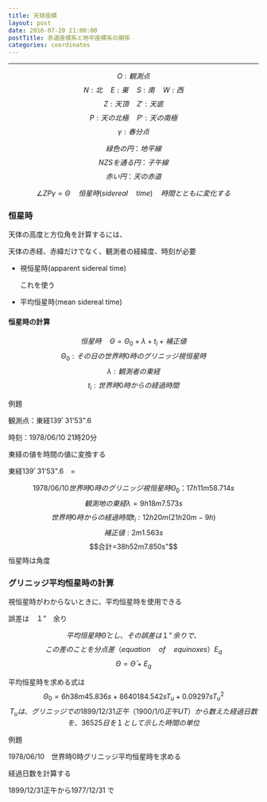 ```yaml
---
title: 天球座標
layout: post
date: 2016-07-20 21:00:00
postTitle: 赤道座標系と地平座標系の関係
categories: coordinates
---
```


-------

<div id="canvas1"></div>

$$O:観測点$$
$$N:北 \quad E:東 \quad S:南 \quad W:西$$
$$Z:天頂 \quad Z':天底$$
$$P:天の北極 \quad P':天の南極$$
$$\gamma : 春分点$$

$$緑色の円：地平線$$
$$NZSを通る円：子午線$$
$$赤い円：天の赤道$$

$$\angle{ZP\gamma}=\Theta \quad 恒星時(sidereal \quad time)\quad 時間とともに変化する$$
 
### 恒星時

天体の高度と方位角を計算するには、

天体の赤経、赤緯だけでなく、観測者の経緯度、時刻が必要

+ 視恒星時(apparent sidereal time) 
  
  これを使う

+ 平均恒星時(mean sidereal time)

#### 恒星時の計算

$$恒星時 \quad \Theta = \Theta_{0} + \lambda + t_{i} + 補正値$$
$$\Theta_{0}:その日の世界時0時のグリニッジ視恒星時$$
$$\lambda:観測者の東経$$
$$t_{i}:世界時0時からの経過時間$$

例題

観測点：東経139ﾟ31'53".6

時刻：1978/06/10 21時20分

東経の値を時間の値に変換する

東経139ﾟ31'53".6　= <span id="AU01"></span>

$$1978/06/10　世界時0時のグリニッジ視恒星時\Theta_{0}：17h 11m 58.714s$$
$$観測地の東経\lambda = 9h 18m 7.573s$$
$$世界時0時からの経過時間t_{i}:12h20m(21h20m-9h)$$
$$補正値:2m1.563s$$
$$合計=38h52m7.850s"$$
恒星時は角度
<div id="sidereal"></div>

### グリニッジ平均恒星時の計算

視恒星時がわからないときに、平均恒星時を使用できる

誤差は　１”　余り

$$平均恒星時 \bar{\Theta} とし、その誤差は１”余りで、$$
$$この差のことを分点差（equation \quad of \quad equinoxes）E_{q}$$
$$\Theta = \bar\Theta + E_{q}$$

平均恒星時を求める式は
$$\Theta_{0} = 6h38m45.836s + 8640184.542sT_{u} + 0.09297sT_{u}^{2}$$
$$T_{u}は、グリニッジでの1899/12/31正午（1900/1/0正午UT）から数えた経過日数を、
36525日を１として示した時間の単位$$

例題

1978/06/10　世界時0時グリニッジ平均恒星時を求める

経過日数を計算する

1899/12/31正午から1977/12/31 で





<script src="//code.jquery.com/jquery-1.11.3.js"></script>
<script src="{{site.url}}/js/three.js"></script>
<script src="{{site.url}}/js/celestial-calc.js"></script>
<script src="https://dl.dropboxusercontent.com/u/3587259/Code/Threejs/OrbitControls.js"></script>
<script type="text/javascript" src="http://cdn.mathjax.org/mathjax/latest/MathJax.js?config=TeX-AMS-MML_SVG"></script>
<script src="https://cdn.rawgit.com/google/code-prettify/master/loader/run_prettify.js?skin=sons-of-obsidian"></script>
<script type="text/javascript">
var $window = $(window)
  // make code pretty
  $('pre').addClass('prettyprint');
  $('pre').css({"background":"#111",
                 "font-size":"1.05em",
                    "border":"0px"}
                );
  $('code').css({"font-size":"1.05em","color":"#f00"});
  $('canvas').css({"background":"#fff"});

var height = 500,
    width  = 700;
var pi2 = Math.PI * 2;
var pi = Math.PI;
var aDegree = Math.PI / 180;
var decStep = Math.PI / 18;

// 
var proc1 = function(){

  // variables
  var sphereRadius = 200,
      earthRadius = 3;

  // シーン追加
  var scene = new THREE.Scene();
  
  // カメラを追加
  var camera = new THREE.OrthographicCamera(  width / - 2, width / 2, height / 2, height / - 2, 1, 10000 );
  camera.position.y = -1000;

  // ライト追加
  var ambLight = new THREE.AmbientLight(0xffff00, 1.0);
  scene.add(ambLight);

  // renderer 追加
  var renderer = new THREE.WebGLRenderer();
  renderer.setSize( width, height );
  document.getElementById("canvas1").appendChild( renderer.domElement );

  // control追加
  controls = new THREE.OrbitControls(camera, renderer.domElement);
  
  // オブジェクト追加
  var group = new THREE.Group();
  
  // Celestial Sphere
  var geometry = new THREE.SphereGeometry( sphereRadius, 32, 32 );
  var material = new THREE.MeshLambertMaterial( {
    color: 0xffff00,
    transparent: true,
    opacity: 0.3
  } );
  var sphere = new THREE.Mesh( geometry, material );
  group.add( sphere );

  // Earth
  geometry = new THREE.SphereGeometry( earthRadius, 32, 32 );
  material = new THREE.MeshLambertMaterial( {
    color: 0x00ff00,
    transparent: false,
    opacity: 0.8
  } );
  var earth = new THREE.Mesh( geometry, material );
  group.add( earth );

  // 東西南北
  var pointMaterial = new THREE.MeshLambertMaterial( {
    color: 0xffffff
  } );
  var news = [];
  for (var i = 0; i < 4; i++) {

    news[i] = new THREE.SphereGeometry( 4, 32, 32 );

    var theta = i*pi/2;
    var r = (sphereRadius) * Math.cos( theta );
    var z = (sphereRadius) * Math.sin( theta );
    var x = (sphereRadius) * Math.cos( theta )
 
    var pointMesh = new THREE.Mesh( news[i], pointMaterial );
    pointMesh.position.set(x, 0, z) ; 
    group.add(pointMesh);

  };

  // Zenith , nadir
  var zenith = [];
  for (var i = 0; i < 2; i++) {

    zenith[i] = new THREE.SphereGeometry( 4, 32, 32 );

    var theta = pi/2 - i*pi;
    var r = (sphereRadius) * Math.cos( theta );
    var y = (sphereRadius) * Math.sin( theta );
    var x = (sphereRadius) * Math.cos( theta )
 
    var pointMesh = new THREE.Mesh( zenith[i], pointMaterial );
    pointMesh.position.set(0, y, 0) ; 
    group.add(pointMesh);

  };
  // North pole, souith pole
  var poles = [];
  for (var i = 0; i < 2; i++) {

    poles[i] = new THREE.SphereGeometry( 4, 32, 32 );

    var theta = aDegree*145 - i*pi;
    var y = (sphereRadius) * Math.sin( theta );
    var x = (sphereRadius) * Math.cos( theta )

    var pointMesh = new THREE.Mesh( poles[i], pointMaterial );
    pointMesh.position.set(x, y, 0) ; 
    group.add(pointMesh);

  };

  // 春分点

  var gamma = new THREE.SphereGeometry( 4, 32, 32 );

  var pointMesh = new THREE.Mesh( gamma, pointMaterial );
  var h = aDegree * 27;
  var A = aDegree * -60;
  var x = sphereRadius * Math.cos(h)*Math.cos(A);
  var z = sphereRadius * -Math.cos(h)*Math.sin(A);
  var y = sphereRadius * Math.sin(h);

  pointMesh.position.set(x, y, z);
  
  group.add(pointMesh);


  // ********* 地平線 ***********
  material = new THREE.MeshLambertMaterial( {
    color: 0x00ff00
  } );

  var horison = new THREE.Geometry();
    
  var theta = 0;
  var r = sphereRadius * Math.cos(theta);
  var y = sphereRadius * Math.sin(theta); 

  for (var j=0; j<=pi2; j+=aDegree){
      var x = r*Math.cos(j);
      var z = r*Math.sin(j);

      horison.vertices.push(
        new THREE.Vector3( x, y, z )
      );
  };
  var horisonLine = new THREE.Line( horison, material );
  group.add( horisonLine );

  // ******* 天の赤道 ********
  var equator = new THREE.Geometry();
    
  var theta = 0;
  var r = sphereRadius * Math.cos(theta);
  var y = sphereRadius * Math.sin(theta); 

  for (var j=0; j<=pi2; j+=aDegree){
      var x = r*Math.cos(j);
      var z = r*Math.sin(j);

      equator.vertices.push(
        new THREE.Vector3( x, y, z )
      );
  };

  for (var i = 0; i < 1; i++) {
    var color = 0xff0000;
    material = new THREE.MeshLambertMaterial( {
      color: color
    } );
    var equatorLine = new THREE.Line( equator, material );
    equatorLine.rotation.z = aDegree*45;
    group.add( equatorLine );
  };

  // ******** 子午線 *******
  meridian = new THREE.Geometry();
    
  var theta = 0;
  var r = sphereRadius;
  var y = sphereRadius * Math.sin(theta); 

  for (var j=0; j<pi2; j+=aDegree){
      var x = r*Math.cos(j);
      var y = r*Math.sin(j);
      meridian.vertices.push(
        new THREE.Vector3( x, y, 0 )
      );
  };

  var color = 0xffffff;
  material = new THREE.MeshLambertMaterial( {
      color: color
  } );
  var line = new THREE.Line( meridian, material );
  //line.rotation.y = i * pi2 / 4;
  group.add( line );

  // ******** 春分点線 *******
  var equinox = new THREE.Geometry();
    
  var theta = 0;
  var r = sphereRadius;
  var y = sphereRadius * Math.sin(theta); 

  for (var j=aDegree*60; j<aDegree*155; j+=aDegree){
      var x = r*Math.cos(j);
      var y = r*Math.sin(j);
      equinox.vertices.push(
        new THREE.Vector3( x, y, 0 )
      );
  };

  var color = 0xffffff;
  material = new THREE.MeshLambertMaterial( {
      color: color
  } );
  var line = new THREE.Line( equinox, material );
  line.rotation.x = aDegree * 45;
  //line.rotation.z = aDegree * 120;
  line.rotation.y = -aDegree * 27;
  group.add( line );

  // 東西南北線
  var lines = [];
  material = new THREE.MeshLambertMaterial( {
      color: 0xffffff
  } );

  for (var i = 0; i < 2; i++) {
    
    var theta = i*pi2/4;

    lines[i] = new THREE.Geometry();
    for (var j = 0; j < 2; j++) {
      var z = (sphereRadius) * Math.sin(theta);
      var x = (sphereRadius) * Math.cos(theta);
      lines[i].vertices.push(new THREE.Vector3( x, 0, z ));
      theta += pi2/2; 
    };

    for (var k = 0; k < 2; k++) {
      var line = new THREE.Line( lines[k], material );
      group.add( line );
    };

  };

  // 天頂　-　天底 line
  lines = [];
  lines[0] = new THREE.Geometry();
  for (var i = 0; i < 2; i++) {
    
    var theta = pi/2 - i*pi;
    var y = (sphereRadius) * Math.sin( theta );

    lines[0].vertices.push(new THREE.Vector3( 0, y, 0 ));
    var line = new THREE.Line( lines[0], material );
    group.add( line );

  };

  // 天の北極　-　天の南極 line
  lines = [];
  lines[0] = new THREE.Geometry();
  for (var i = 0; i < 2; i++) {
    
    var theta = aDegree*145 - i*pi;
    var y = (sphereRadius) * Math.sin( theta );
    var x = (sphereRadius) * Math.cos( theta )

    lines[0].vertices.push(new THREE.Vector3( x, y, 0 ));
    var line = new THREE.Line( lines[0], material );
    group.add( line );

  };


  // 文字
  var loader = new THREE.FontLoader();
  var font;
  loader.load( '{{site.url}}/fonts/helvetiker_regular.typeface.json',   
    function ( response ) {
      font = response;
      
      material = new THREE.MeshPhongMaterial( { color: 0xffffff } );
      // direction
      for (var i = 0; i < 4; i++) {
        
        var text = (i==0)?"N":(i==1)?"W":(i==2)?"S":"E";
        var textGeo = new THREE.TextGeometry( text, {
          font: font,
          size: 15,
          height: 5
        });    
        var textMesh1 = new THREE.Mesh( textGeo, material );
        var theta = i*pi/2;
        var r = (sphereRadius+15) * Math.cos(theta);
        var z = (sphereRadius+15) * Math.sin(theta);
        var x = (sphereRadius+15) * Math.cos(theta)

        textMesh1.position.x = -x; 
        textMesh1.position.y = 0;
        textMesh1.position.z = z;
 
        textMesh1.rotation.y = (i-1) * pi2 / 4 ;
        group.add(textMesh1);
      };

      // Zenith
      for (var i = 0; i < 2; i++) {
        var text = (i==0)?"Z":"Z'";
        var textGeo = new THREE.TextGeometry( text, {
          font: font,
          size: 15,
          height: 5
        });    
        var textMesh2 = new THREE.Mesh( textGeo, material );
        var theta = pi2/4 - i*pi2/2;
        var r = (sphereRadius+15) * Math.cos(theta);
        var y = (sphereRadius+15) * Math.sin(theta);
        var x = (sphereRadius+15) * Math.cos(theta)

        textMesh2.position.x = -x; 
        textMesh2.position.y = y;
        textMesh2.position.z = 0;
 
        //textMesh2.rotation.y = (i-1) * pi2 / 4 ;
        group.add(textMesh2);
      }
     
     //原点
     var text = "O";
     var textGeo = new THREE.TextGeometry( text, {
          font: font,
          size: 15,
          height: 5
      }); 
      var textMesh4 = new THREE.Mesh( textGeo, material );   

      textMesh4.position.set(0,0,0); 
 
      textMesh4.rotation.y =  pi2/3 - pi2/4;
      group.add(textMesh4);

     // poles
      for (var i = 0; i < 2; i++) {
        var text = (i==0)?"P":"P'";
        var textGeo = new THREE.TextGeometry( text, {
          font: font,
          size: 15,
          height: 5
        });    
        var textMesh5 = new THREE.Mesh( textGeo, material );
        var theta = aDegree*145 - i*pi;
        var r = (sphereRadius+15) * Math.cos(theta);
        var y = (sphereRadius+15) * Math.sin(theta);
        var x = (sphereRadius+15) * Math.cos(theta)

        textMesh5.position.x = x; 
        textMesh5.position.y = y;
        textMesh5.position.z = 0;
 
        //textMesh5.rotation.y = (i-1) * pi2 / 4 ;
        group.add(textMesh5);
      }
    
     //春分点
     var text = "r";
     var textGeo = new THREE.TextGeometry( text, {
          font: font,
          size: 15,
          height: 5
      }); 
      var textMesh5 = new THREE.Mesh( textGeo, material );   
      var h = aDegree * 27;
      var A = aDegree * -60;
      var x = (sphereRadius+10) * Math.cos(h)*Math.cos(A);
      var z = (sphereRadius+10) * -Math.cos(h)*Math.sin(A);
      var y = (sphereRadius+10) * Math.sin(h);

      textMesh5.position.set(x,y,z); 
 
      //textMesh5.rotation.y =  aDegree*35;
      group.add(textMesh5);
        
  });

  group.rotation.x = aDegree*110;
  group.rotation.y = -aDegree*45;
  
  scene.add( group );
  
  function render() {
    requestAnimationFrame( render );

    renderer.render( scene, camera );

    controls.update();
  }
  render();
} 

proc1();

// 恒星時の計算

var auH = 139,
    auM = 31,
    auS = 53.6;

var totalS = auH * 240 + 31 * 4 + auS * 0.0666667;
var AUH = Math.floor(totalS / 3600);
var AUM = Math.floor((totalS % 3600) / 60);
var AUS = (totalS % 3600) % 60;

$("#AU01").html(AUH + "h " + AUM + "m " + AUS + "s");    

//世界時0時視恒星時
var theta0 = 17*3600 + 11 * 60 + 58.714;
var lambda = totalS;
var t = 12 * 3600 + 20 * 60;
var fix = t * 0.00273791;

var siderealTime = theta0 + lambda + t + fix;

if (siderealTime >= 86400){
  siderealTime -= 86400;
}
var h = Math.floor(siderealTime / 3600);
var m = Math.floor((siderealTime % 3600) / 60);
var s = (siderealTime % 3600) % 60;

h *= 15; 
m *= 15;
s *= 15;

if (Math.floor(s / 60) > 0 ){
  m += Math.floor(s / 60);
  s -= Math.floor(s / 60)*60;  
}
if (Math.floor(m / 60) > 0 ){
  h += Math.floor(m / 60);
  m -= Math.floor(m / 60)*60;  
}

$("#sidereal").html(h + "ﾟ " + m + "' " + s + "”");   

// 観測日
var date0 = new Date(1978,6,20,22,32,17,0);
var theta0 = new Date(0,0,0,17,51,24,267);
var sidereal = getSiderealTime(date0,139,32,29.0325,theta0);
console.log(sidereal);

var date0 = new Date(1978,6,10,0,0,0,0);
var sidereal = getMeanSiderealTime(date0);
console.log(sidereal);


</script>